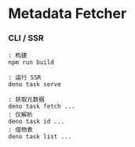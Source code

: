 # Metadata Fetcher

### CLI / SSR
```batch
: 构建
npm run build

: 运行 SSR
deno task serve

: 获取元数据
deno task fetch ...
: 仅解析
deno task id ...
: 借物表
deno task list ...
```